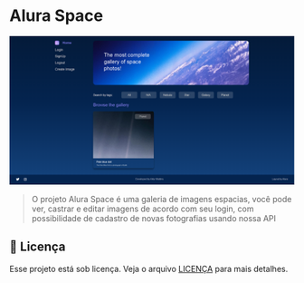 # Alura Space

<img src="image.PNG" alt="Exemplo imagem">

>  O projeto Alura Space é uma galeria de imagens espacias, você pode ver, castrar e editar imagens de acordo com seu login, com possibilidade de cadastro de novas fotografias usando nossa API


## 📝 Licença

Esse projeto está sob licença. Veja o arquivo [LICENÇA](LICENSE.md) para mais detalhes.
